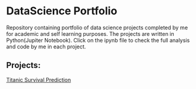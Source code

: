 # DataScience Portfolio

Repository containing portfolio of data science projects completed by me for academic and self learning purposes. The projects are written in Python(Jupiter Notebook). Click on the ipynb file to check the full analysis and code by me in each project. 

## Projects:

[Titanic Survival Prediction](https://github.com/rupontn/DataScience/blob/master/Titanic%20Survival%20Prediction%205.ipynb)
